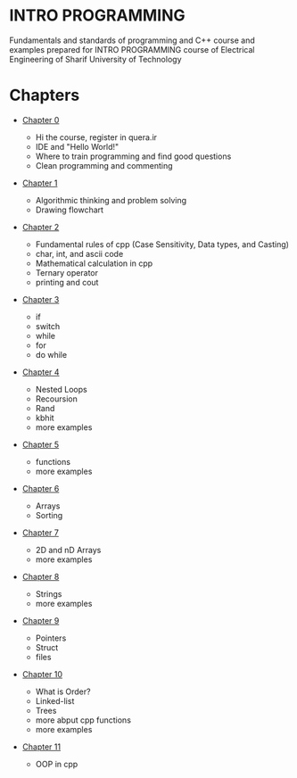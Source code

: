 # INTRO PROGRAMMING
Fundamentals and standards of programming and C++ course and examples prepared for INTRO PROGRAMMING course of Electrical Engineering of Sharif University of Technology

# Chapters

+ [Chapter 0](https://www.google.com) 
  + Hi the course, register in quera.ir
  + IDE and "Hello World!"
  + Where to train programming and find good questions
  + Clean programming and commenting
  
+ [Chapter 1](https://www.google.com)
  + Algorithmic thinking and problem solving
  + Drawing flowchart
  
+ [Chapter 2](https://www.google.com)
  + Fundamental rules of cpp (Case Sensitivity, Data types, and Casting)
  + char, int, and ascii code
  + Mathematical calculation in cpp
  + Ternary operator
  + printing and cout
  
  
+ [Chapter 3](https://www.google.com)
  + if
  + switch
  + while
  + for
  + do while

+ [Chapter 4](https://www.google.com)
  + Nested Loops
  + Recoursion
  + Rand
  + kbhit
  + more examples

+ [Chapter 5](https://www.google.com)
  + functions
  + more examples

+ [Chapter 6](https://www.google.com)
  + Arrays
  + Sorting
  
+ [Chapter 7](https://www.google.com)
  + 2D and nD Arrays
  + more examples
  
+ [Chapter 8](https://www.google.com)
  + Strings 
  + more examples

+ [Chapter 9](https://www.google.com)
  + Pointers
  + Struct
  + files
  
+ [Chapter 10](https://www.google.com)
  + What is Order?
  + Linked-list
  + Trees
  + more abput cpp functions
  + more examples

+ [Chapter 11](https://www.google.com)
  + OOP in cpp
